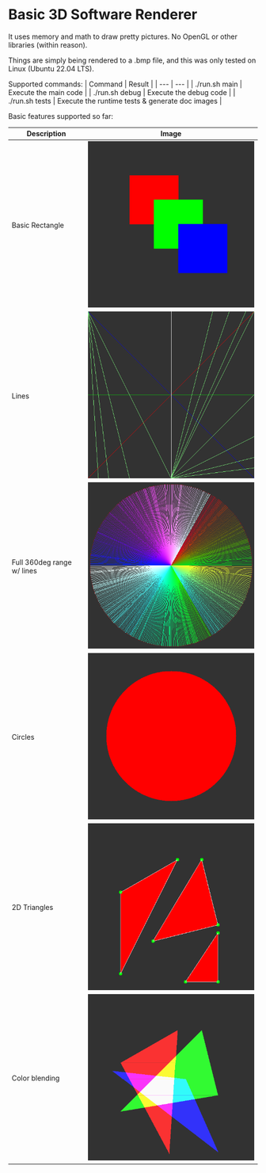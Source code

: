 <h1>Basic 3D Software Renderer</h1>

It uses memory and math to draw pretty pictures. No OpenGL or other libraries (within reason).

Things are simply being rendered to a .bmp file, and this was only tested on Linux (Ubuntu 22.04 LTS).

Supported commands:
| Command | Result |
| --- | --- |
| ./run.sh main | Execute the main code |
| ./run.sh debug | Execute the debug code |
| ./run.sh tests | Execute the runtime tests & generate doc images |

Basic features supported so far:

| Description | Image |
| --- | --- |
| Basic Rectangle               | <img src="docs/examples/rect.bmp" width=100%> |
| Lines                         | <img src="docs/examples/lines.bmp" width=100%> |
| Full 360deg range w/ lines    | <img src="docs/examples/color-wheel.bmp" width=100%> |
| Circles                       | <img src="docs/examples/circle.bmp" width=100%> |
| 2D Triangles                  | <img src="docs/examples/triangles.bmp" width=100%> |
| Color blending                | <img src="docs/examples/alpha-blending.bmp" width=100%> |